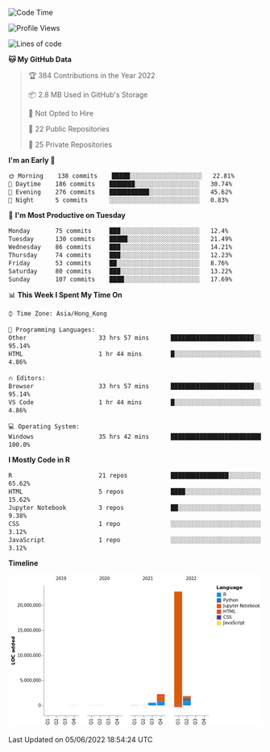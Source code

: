 

<!--**wt12318/wt12318** is a ✨ _special_ ✨ repository because its `README.md` (this file) appears on your GitHub profile.-->

<!--START_SECTION:waka-->
![Code Time](http://img.shields.io/badge/Code%20Time-281%20hrs%2037%20mins-blue)

![Profile Views](http://img.shields.io/badge/Profile%20Views-1-blue)

![Lines of code](https://img.shields.io/badge/From%20Hello%20World%20I%27ve%20Written-27%20Million%20lines%20of%20code-blue)

**🐱 My GitHub Data** 

> 🏆 384 Contributions in the Year 2022
 > 
> 📦 2.8 MB Used in GitHub's Storage 
 > 
> 🚫 Not Opted to Hire
 > 
> 📜 22 Public Repositories 
 > 
> 🔑 25 Private Repositories  
 > 
**I'm an Early 🐤** 

```text
🌞 Morning    138 commits    █████░░░░░░░░░░░░░░░░░░░░   22.81% 
🌆 Daytime    186 commits    ███████░░░░░░░░░░░░░░░░░░   30.74% 
🌃 Evening    276 commits    ███████████░░░░░░░░░░░░░░   45.62% 
🌙 Night      5 commits      ░░░░░░░░░░░░░░░░░░░░░░░░░   0.83%

```
📅 **I'm Most Productive on Tuesday** 

```text
Monday       75 commits     ███░░░░░░░░░░░░░░░░░░░░░░   12.4% 
Tuesday      130 commits    █████░░░░░░░░░░░░░░░░░░░░   21.49% 
Wednesday    86 commits     ███░░░░░░░░░░░░░░░░░░░░░░   14.21% 
Thursday     74 commits     ███░░░░░░░░░░░░░░░░░░░░░░   12.23% 
Friday       53 commits     ██░░░░░░░░░░░░░░░░░░░░░░░   8.76% 
Saturday     80 commits     ███░░░░░░░░░░░░░░░░░░░░░░   13.22% 
Sunday       107 commits    ████░░░░░░░░░░░░░░░░░░░░░   17.69%

```


📊 **This Week I Spent My Time On** 

```text
⌚︎ Time Zone: Asia/Hong_Kong

💬 Programming Languages: 
Other                    33 hrs 57 mins      ███████████████████████░░   95.14% 
HTML                     1 hr 44 mins        █░░░░░░░░░░░░░░░░░░░░░░░░   4.86%

🔥 Editors: 
Browser                  33 hrs 57 mins      ███████████████████████░░   95.14% 
VS Code                  1 hr 44 mins        █░░░░░░░░░░░░░░░░░░░░░░░░   4.86%

💻 Operating System: 
Windows                  35 hrs 42 mins      █████████████████████████   100.0%

```

**I Mostly Code in R** 

```text
R                        21 repos            ████████████████░░░░░░░░░   65.62% 
HTML                     5 repos             ████░░░░░░░░░░░░░░░░░░░░░   15.62% 
Jupyter Notebook         3 repos             ██░░░░░░░░░░░░░░░░░░░░░░░   9.38% 
CSS                      1 repo              ░░░░░░░░░░░░░░░░░░░░░░░░░   3.12% 
JavaScript               1 repo              ░░░░░░░░░░░░░░░░░░░░░░░░░   3.12%

```


**Timeline**

![Chart not found](https://raw.githubusercontent.com/wt12318/wt12318/main/charts/bar_graph.png) 


 Last Updated on 05/06/2022 18:54:24 UTC
<!--END_SECTION:waka-->


